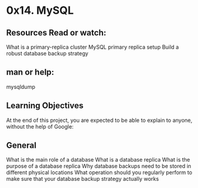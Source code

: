 # 0x14. MySQL

## Resources Read or watch:
What is a primary-replica cluster
MySQL primary replica setup
Build a robust database backup strategy

## man or help:
mysqldump

## Learning Objectives
At the end of this project, you are expected to be able to explain to anyone, without the help of Google:

## General
What is the main role of a database
What is a database replica
What is the purpose of a database replica
Why database backups need to be stored in different physical locations
What operation should you regularly perform to make sure that your database backup strategy actually works
